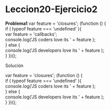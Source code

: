 # Leccion20-Ejercicio2
**Problema1**
var feature = 'closures'; 
(function () {     
	if ( typeof feature === 'undefined' ){         
		var feature = 'callbacks';         
		console.log('JS coders love its ' + feature );     
	} else {         
		console.log('JS developers love its ' + feature );     
	} 
})();

> 
Solución

var feature = 'closures'; 
(function () {     
	if ( typeof feature === 'undefined' ){         
		console.log('JS coders love its ' + feature );     
	} else {         
		console.log('JS developers love its ' + feature );     
	} 
})();


